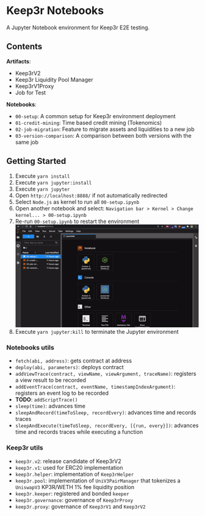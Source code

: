 # Keep3r Notebooks

A Jupyter Notebook environment for Keep3r E2E testing.

## Contents

**Artifacts**:

- Keep3rV2
- Keep3r Liquidity Pool Manager
- Keep3rV1Proxy
- Job for Test

**Notebooks**:

- `00-setup`: A common setup for Keep3r environment deployment
- `01-credit-mining`: Time based credit mining (Tokenomics)
- `02-job-migration`: Feature to migrate assets and liquidities to a new job
- `03-version-comparison`: A comparison between both versions with the same job

## Getting Started

1. Execute `yarn install`
1. Execute `yarn jupyter:install`
1. Execute `yarn jupyter`
1. Open `http://localhost:8888/` if not automatically redirected
1. Select `Node.js` as kernel to run all `00-setup.ipynb`
1. Open another notebook and select:
   `Navigation bar > Kernel > Change kernel... > 00-setup.ipynb`
1. Re-run `00-setup.ipynb` to restart the environment
   ![](config/kernel-change.gif)
1. Execute `yarn jupyter:kill` to terminate the Jupyter environment

### Notebooks utils

- `fetch(abi, address)`: gets contract at address
- `deploy(abi, parameters)`: deploys contract
- `addViewTrace(contract, viewName, viewArgument, traceName)`: registers a view result to be recorded
- `addEventTrace(contract, eventName, timestampIndexArgument)`: registers an event log to be recorded
- **TODO**: `addScriptTrace()`
- `sleep(time)`: advances time
- `sleepAndRecord(timeToSleep, recordEvery)`: advances time and records traces
- `sleepAndExecute(timeToSleep, recordEvery, [{run, every}])`: advances time and records traces while executing a function

### Keep3r utils

- `keep3r.v2`: release candidate of Keep3rV2
- `keep3r.v1`: used for ERC20 implementation
- `keep3r.helper`: implementation of `Keep3rHelper`
- `keep3r.pool`: implementation of `UniV3PairManager` that tokenizes a `UniswapV3` KP3R/WETH 1% fee liquidity position
- `keep3r.keeper`: registered and bonded `keeper`
- `keep3r.governance`: governance of `Keep3rProxy`
- `keep3r.proxy`: governance of `Keep3rV1` and `Keep3rV2`

